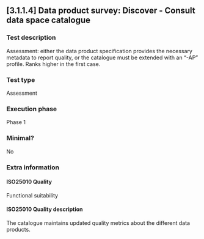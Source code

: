 
## [3.1.1.4] Data product survey: Discover - Consult data space catalogue
 
### Test description
Assessment: either the data product specification provides the necessary metadata to report quality, or the catalogue must be extended with an “-AP” profile. Ranks higher in the first case.
 
### Test type
Assessment
 
### Execution phase
Phase 1
 
### Minimal?
No
 
### Extra information
#### ISO25010 Quality
Functional suitability
#### ISO25010 Quality description
The catalogue maintains updated quality metrics about the different data products.
    